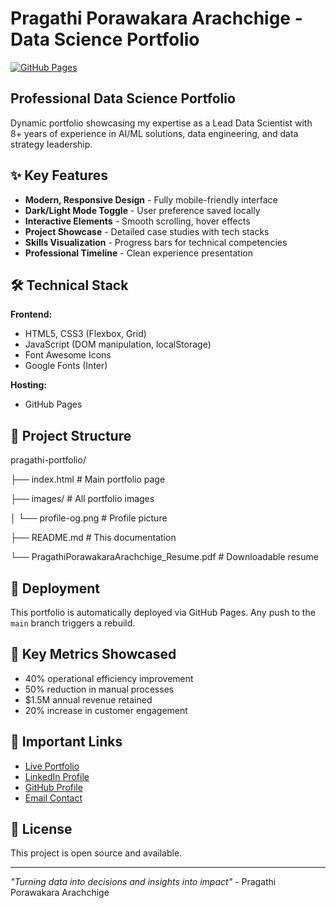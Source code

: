 # Pragathi Porawakara Arachchige - Data Science Portfolio

[![GitHub Pages](https://img.shields.io/badge/View-Live%20Portfolio-blue?style=flat-square)](https://pragathim007.github.io/pragathi-portfolio/)


## Professional Data Science Portfolio

Dynamic portfolio showcasing my expertise as a Lead Data Scientist with 8+ years of experience in AI/ML solutions, data engineering, and data strategy leadership.

## ✨ Key Features

- **Modern, Responsive Design** - Fully mobile-friendly interface
- **Dark/Light Mode Toggle** - User preference saved locally
- **Interactive Elements** - Smooth scrolling, hover effects
- **Project Showcase** - Detailed case studies with tech stacks
- **Skills Visualization** - Progress bars for technical competencies
- **Professional Timeline** - Clean experience presentation

## 🛠 Technical Stack

**Frontend:**
- HTML5, CSS3 (Flexbox, Grid)
- JavaScript (DOM manipulation, localStorage)
- Font Awesome Icons
- Google Fonts (Inter)

**Hosting:**
- GitHub Pages

## 📂 Project Structure
pragathi-portfolio/

├── index.html # Main portfolio page

├── images/ # All portfolio images

│ └── profile-og.png # Profile picture

├── README.md # This documentation

└── PragathiPorawakaraArachchige_Resume.pdf # Downloadable resume


## 🚀 Deployment

This portfolio is automatically deployed via GitHub Pages. Any push to the `main` branch triggers a rebuild.

## 🎯 Key Metrics Showcased

- 40% operational efficiency improvement
- 50% reduction in manual processes
- $1.5M annual revenue retained
- 20% increase in customer engagement

## 🔗 Important Links

- [Live Portfolio](https://pragathim007.github.io/pragathi-portfolio/)
- [LinkedIn Profile](https://www.linkedin.com/in/pragathi-madushinie/)
- [GitHub Profile](https://github.com/PragathiM007)
- [Email Contact](mailto:prmadushini@gmail.com)

## 📜 License

This project is open source and available.

---

*"Turning data into decisions and insights into impact"* - Pragathi Porawakara Arachchige
